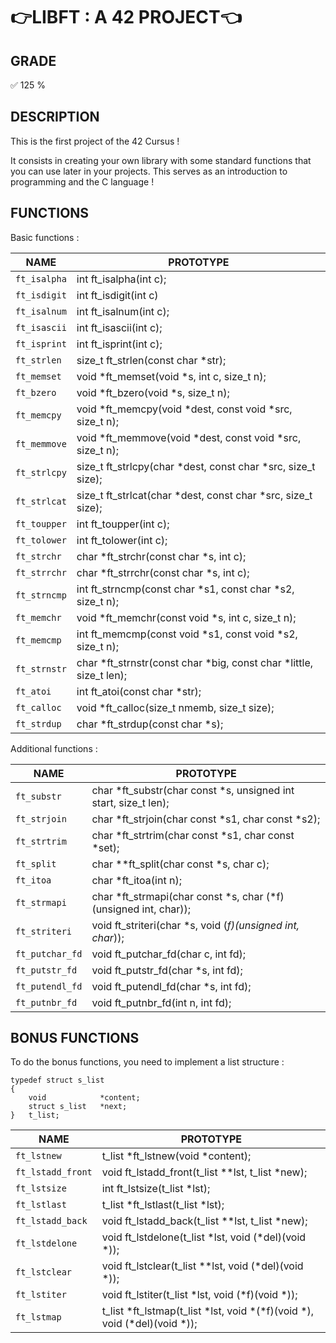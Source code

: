 # 👉LIBFT : A 42 PROJECT👈

## GRADE
✅ 125 %

## DESCRIPTION
This is the first project of the 42 Cursus !

It consists in creating your own library with some standard functions that you can use later in your projects.
This serves as an introduction to programming and the C language !

## FUNCTIONS
Basic functions : 

| NAME  | PROTOTYPE |
| ------------- | ------------- |
| `ft_isalpha` | int	ft_isalpha(int c); |
| `ft_isdigit` | int	ft_isdigit(int c)  |
| `ft_isalnum` | int	ft_isalnum(int c); |
| `ft_isascii` | int	ft_isascii(int c); |
| `ft_isprint` | int	ft_isprint(int c); |
| `ft_strlen` | size_t	ft_strlen(const char *str); |
| `ft_memset` | void	*ft_memset(void *s, int c, size_t n); |
| `ft_bzero` | void	*ft_bzero(void *s, size_t n); |
| `ft_memcpy` | void	*ft_memcpy(void *dest, const void *src, size_t n); |
| `ft_memmove` | void	*ft_memmove(void *dest, const void *src, size_t n); |
| `ft_strlcpy` | size_t	ft_strlcpy(char *dest, const char *src, size_t size); |
| `ft_strlcat` | size_t	ft_strlcat(char *dest, const char *src, size_t size); |
| `ft_toupper` | int	ft_toupper(int c); |
| `ft_tolower` | int	ft_tolower(int c); |
| `ft_strchr` | char	*ft_strchr(const char *s, int c); |
| `ft_strrchr` | char	*ft_strrchr(const char *s, int c); |
| `ft_strncmp` | int	ft_strncmp(const char *s1, const char *s2, size_t n); |
| `ft_memchr` | void	*ft_memchr(const void *s, int c, size_t n); |
| `ft_memcmp` | int	ft_memcmp(const void *s1, const void *s2, size_t n); |
| `ft_strnstr` | char	*ft_strnstr(const char *big, const char *little, size_t len); |
| `ft_atoi` | int	ft_atoi(const char *str); |
| `ft_calloc` | void	*ft_calloc(size_t nmemb, size_t size); |
| `ft_strdup` | char	*ft_strdup(const char *s); |


Additional functions : 

| NAME  | PROTOTYPE |
| ------------- | ------------- |
| `ft_substr` | char *ft_substr(char const *s, unsigned int start, size_t len); |
| `ft_strjoin` | char *ft_strjoin(char const *s1, char const *s2); |
| `ft_strtrim` | char *ft_strtrim(char const *s1, char const *set); |
| `ft_split` | char **ft_split(char const *s, char c); |
| `ft_itoa` | char	*ft_itoa(int n); |
| `ft_strmapi` | char *ft_strmapi(char const *s, char (*f)(unsigned int, char)); |
| `ft_striteri` | void ft_striteri(char *s, void (*f)(unsigned int, char*)); |
| `ft_putchar_fd` | void ft_putchar_fd(char c, int fd); |
| `ft_putstr_fd` | void ft_putstr_fd(char *s, int fd); |
| `ft_putendl_fd` | void ft_putendl_fd(char *s, int fd); |
| `ft_putnbr_fd` | void ft_putnbr_fd(int n, int fd); |

## BONUS FUNCTIONS
To do the bonus functions, you need to implement a list structure : 
```
typedef struct s_list
{
	void			*content;
	struct s_list	*next;
}	t_list;
```

| NAME  | PROTOTYPE |
| ------------- | ------------- |
| `ft_lstnew` | t_list *ft_lstnew(void *content); |
| `ft_lstadd_front` | void ft_lstadd_front(t_list **lst, t_list *new); |
| `ft_lstsize` | int ft_lstsize(t_list *lst); |
| `ft_lstlast` | t_list *ft_lstlast(t_list *lst); |
| `ft_lstadd_back` | void ft_lstadd_back(t_list **lst, t_list *new); |
| `ft_lstdelone` | void ft_lstdelone(t_list *lst, void (*del)(void *)); |
| `ft_lstclear` | void ft_lstclear(t_list **lst, void (*del)(void *)); |
| `ft_lstiter` | void ft_lstiter(t_list *lst, void (*f)(void *)); |
| `ft_lstmap` |  t_list *ft_lstmap(t_list *lst, void *(*f)(void *), void (*del)(void *)); |
